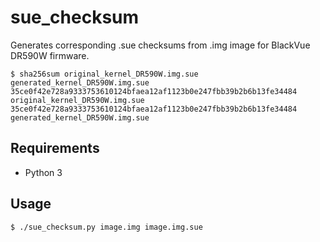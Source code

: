 # sue_checksum

Generates corresponding .sue checksums from .img image for BlackVue DR590W firmware.

```
$ sha256sum original_kernel_DR590W.img.sue generated_kernel_DR590W.img.sue
35ce0f42e728a9333753610124bfaea12af1123b0e247fbb39b2b6b13fe34484  original_kernel_DR590W.img.sue
35ce0f42e728a9333753610124bfaea12af1123b0e247fbb39b2b6b13fe34484  generated_kernel_DR590W.img.sue
```

## Requirements
* Python 3

## Usage
```
$ ./sue_checksum.py image.img image.img.sue
```